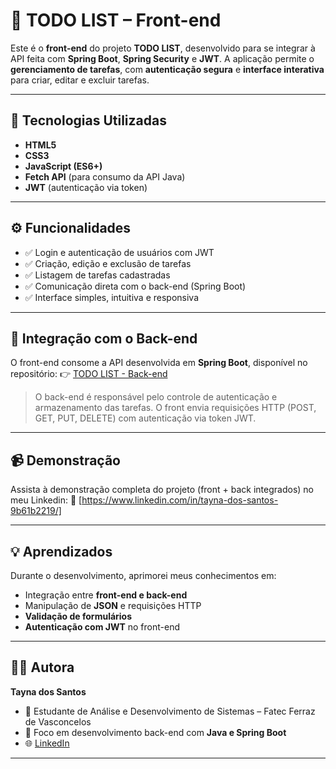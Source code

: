 # 📝 TODO LIST – Front-end

Este é o **front-end** do projeto **TODO LIST**, desenvolvido para se integrar à API feita com **Spring Boot**, **Spring Security** e **JWT**.
A aplicação permite o **gerenciamento de tarefas**, com **autenticação segura** e **interface interativa** para criar, editar e excluir tarefas.

---

## 🚀 Tecnologias Utilizadas

* **HTML5**
* **CSS3**
* **JavaScript (ES6+)**
* **Fetch API** (para consumo da API Java)
* **JWT** (autenticação via token)

---

## ⚙️ Funcionalidades

* ✅ Login e autenticação de usuários com JWT
* ✅ Criação, edição e exclusão de tarefas
* ✅ Listagem de tarefas cadastradas
* ✅ Comunicação direta com o back-end (Spring Boot)
* ✅ Interface simples, intuitiva e responsiva
---

## 🔗 Integração com o Back-end

O front-end consome a API desenvolvida em **Spring Boot**, disponível no repositório:
👉 [TODO LIST - Back-end](https://github.com/Taynad/TODOLIST-back-end)

> O back-end é responsável pelo controle de autenticação e armazenamento das tarefas.
> O front envia requisições HTTP (POST, GET, PUT, DELETE) com autenticação via token JWT.
---

## 📹 Demonstração

Assista à demonstração completa do projeto (front + back integrados) no meu Linkedin:
🎥 [https://www.linkedin.com/in/tayna-dos-santos-9b61b2219/]

---

## 💡 Aprendizados

Durante o desenvolvimento, aprimorei meus conhecimentos em:

* Integração entre **front-end e back-end**
* Manipulação de **JSON** e requisições HTTP
* **Validação de formulários**
* **Autenticação com JWT** no front-end

---

## 🧑‍💻 Autora

**Tayna dos Santos**
* 📍 Estudante de Análise e Desenvolvimento de Sistemas – Fatec Ferraz de Vasconcelos
* 💼 Foco em desenvolvimento back-end com **Java e Spring Boot**
* 🌐 [LinkedIn](https://www.linkedin.com/in/tayna-dos-santos-9b61b2219/)

---



